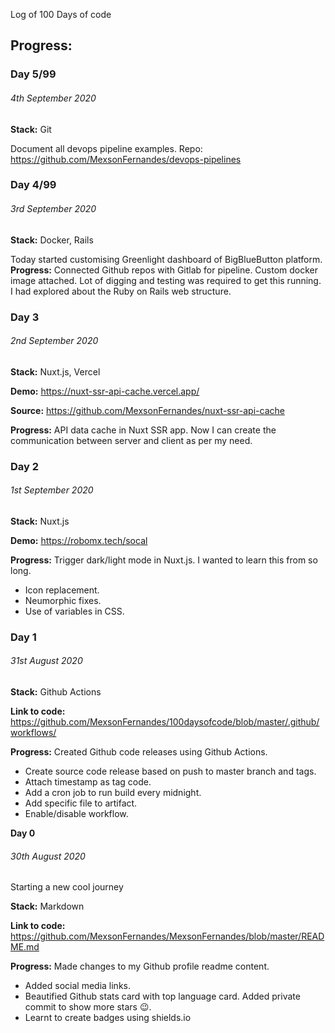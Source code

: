 Log of 100 Days of code

## Progress:

### **Day 5/99**

###### 4th September 2020
**Stack:** Git

Document all devops pipeline examples.
Repo: https://github.com/MexsonFernandes/devops-pipelines

### **Day 4/99**

###### 3rd September 2020
**Stack:** Docker, Rails

Today started customising Greenlight dashboard of BigBlueButton platform.
**Progress:**
Connected Github repos with Gitlab for pipeline.
Custom docker image attached.
Lot of digging and testing was required to get this running.
I had explored about the Ruby on Rails web structure.


### **Day 3**

###### 2nd September 2020
**Stack:** Nuxt.js, Vercel

**Demo:** https://nuxt-ssr-api-cache.vercel.app/

**Source:** https://github.com/MexsonFernandes/nuxt-ssr-api-cache

**Progress:**
API data cache in Nuxt SSR app.
Now I can create the communication between server and client as per my need.

### **Day 2**

###### 1st September 2020
**Stack:** Nuxt.js

**Demo:** https://robomx.tech/socal

**Progress:**
Trigger dark/light mode in Nuxt.js. I wanted to learn this from so long.
* Icon replacement.
* Neumorphic fixes.
* Use of variables in CSS.


### **Day 1**

###### 31st August 2020
**Stack:** Github Actions 

**Link to code:** https://github.com/MexsonFernandes/100daysofcode/blob/master/.github/workflows/

**Progress:**
Created Github code releases using Github Actions. 
* Create source code release based on push to master branch and tags.
* Attach timestamp as tag code.
* Add a cron job to run build every midnight.
* Add specific file to artifact.
* Enable/disable workflow.


**Day 0**

###### 30th August 2020

Starting a new cool journey

**Stack:** Markdown 

**Link to code:** https://github.com/MexsonFernandes/MexsonFernandes/blob/master/README.md

**Progress:**
Made changes to my Github profile readme content. 
* Added social media links.
* Beautified Github stats card with top language card. Added private commit to show more stars :wink:.
* Learnt to create badges using shields.io

